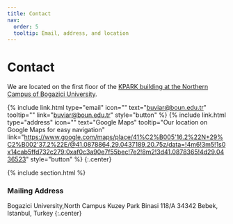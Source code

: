 ```yaml
---
title: Contact
nav:
  order: 5
  tooltip: Email, address, and location
---
```


# <i class="fas fa-envelope"></i>Contact

We are located on the first floor of the [KPARK building at the Northern Campus of Bogazici University]().

{%
  include link.html
  type="email"
  icon=""
  text="buviar@boun.edu.tr"
  tooltip=""
  link="buviar@boun.edu.tr"
  style="button"
%}
{%
  include link.html
  type="address"
  icon=""
  text="Google Maps"
  tooltip="Our location on Google Maps for easy navigation"
  link="https://www.google.com/maps/place/41%C2%B005'16.2%22N+29%C2%B002'37.2%22E/@41.0878864,29.0437189,20.75z/data=!4m6!3m5!1s0x14cab5ffd732c279:0xaf0c3a90e7f55bec!7e2!8m2!3d41.0878365!4d29.0436523"
  style="button"
%}
{:.center}

{% include section.html %}

### <i class="fas fa-mail-bulk"></i>Mailing Address

Bogazici University,North Campus 
Kuzey Park Binasi 118/A
34342 Bebek, Istanbul, Turkey
{:.center}


